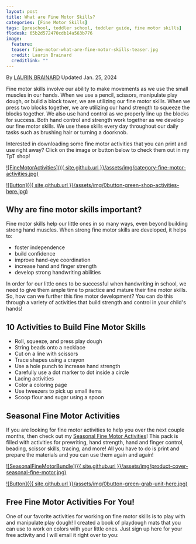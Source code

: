 ```yaml
---
layout: post
title: What are Fine Motor Skills?
categories: [Fine Motor Skills]
tags: [preschool, toddler school, toddler guide, fine motor skills]
flodesk: 65b2d572470cdb14a563b776
image:
  feature: 
  teaser: fine-motor-what-are-fine-motor-skills-teaser.jpg
  credit: Laurin Brainard
  creditlink: ""
---
```

By [LAURIN BRAINARD](https://theprimarybrain.com/menu/about/) Updated Jan. 25, 2024

Fine motor skills involve our ability to make movements as we use the small muscles in our hands.  When we use a pencil, scissors, manipulate play dough, or build a block tower, we are utilizing our fine motor skills. When we press two blocks together, we are utilizing our hand strength to squeeze the blocks together. We also use hand control as we properly line up the blocks for success. Both hand control and strength work together as we develop our fine motor skills. We use these skills every day throughout our daily tasks such as brushing hair or turning a doorknob. 

Interested in downloading some fine motor activities that you can print and use right away?  Click on the image or button below to check them out in my TpT shop! 

[![FineMotorActivities]({{ site.github.url }}/assets/img/category-fine-motor-activities.jpg)](https://www.teacherspayteachers.com/Store/The-Primary-Brain/Category/10084-Fine-Motor-Skills-460743)

[![Button]({{ site.github.url }}/assets/img/0button-green-shop-activities-here.jpg)](https://www.teacherspayteachers.com/Store/The-Primary-Brain/Category/10084-Fine-Motor-Skills-460743)

## Why are fine motor skills important?

Fine motor skills help our little ones in so many ways, even beyond building strong hand muscles. When strong fine motor skills are developed, it helps to:
- foster independence
- build confidence
- improve hand-eye coordination
- increase hand and finger strength
- develop strong handwriting abilities

In order for our little ones to be successful when handwriting in school, we need to give them ample time to practice and mature their fine motor skills. So, how can we further this fine motor development? You can do this through a variety of activities that build strength and control in your child's hands! 

## 10 Activities to Build Fine Motor Skills
- Roll, squeeze, and press play dough
- String beads onto a necklace
- Cut on a line with scissors
- Trace shapes using a crayon
- Use a hole punch to increase hand strength
- Carefully use a dot marker to dot inside a circle
- Lacing activities
- Color a coloring page
- Use tweezers to pick up small items
- Scoop flour and sugar using a spoon

## Seasonal Fine Motor Activities
If you are looking for fine motor activities to help you over the next couple months, then check out my [Seasonal Fine Motor Activities](https://www.teacherspayteachers.com/Product/Seasonal-Fine-Motor-Skills-Center-Activities-Winter-Spring-Summer-Fall-Seasons-7240892?st=92e9ad88a503071e53220362b8dc131b&utm_source=PB%20Blog&utm_campaign=What%20is%20Fine%20Motor%20Post%20to%20Fine%20Motor%20Bundle)! This pack is filled with activities for prewriting, hand strength, hand and finger control, beading, scissor skills, tracing, and more! All you have to do is print and prepare the materials and you can use them again and again!

[![SeasonalFineMotorBundle]({{ site.github.url }}/assets/img/product-cover-seasonal-fine-motor.jpg)](https://www.teacherspayteachers.com/Product/Seasonal-Fine-Motor-Skills-Center-Activities-Winter-Spring-Summer-Fall-Seasons-7240892?st=92e9ad88a503071e53220362b8dc131b&utm_source=PB%20Blog&utm_campaign=What%20is%20Fine%20Motor%20Post%20to%20Fine%20Motor%20Bundle)

[![Button]({{ site.github.url }}/assets/img/0button-green-grab-unit-here.jpg)](https://www.teacherspayteachers.com/Product/Seasonal-Fine-Motor-Skills-Center-Activities-Winter-Spring-Summer-Fall-Seasons-7240892?st=92e9ad88a503071e53220362b8dc131b&utm_source=PB%20Blog&utm_campaign=What%20is%20Fine%20Motor%20Post%20to%20Fine%20Motor%20Bundle)

## Free Fine Motor Activities For You!
One of our favorite activities for working on fine motor skills is to play with and manipulate play dough! I created a book of playdough mats that you can use to work on colors with your little ones. Just sign up here for your free activity and I will email it right over to you: